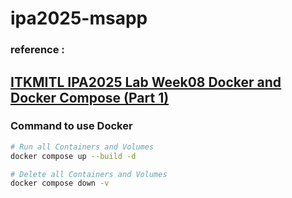 # ipa2025-msapp

### reference :
[ITKMITL IPA2025 Lab Week08 Docker and Docker Compose (Part 1)](https://www.notion.so/ITKMITL-IPA2025-Lab-Week08-Docker-and-Docker-Compose-Part-1-23986ecd18de8051acc1f9ced9780978)
---
### Command to use Docker
```bash
# Run all Containers and Volumes
docker compose up --build -d

# Delete all Containers and Volumes
docker compose down -v
```